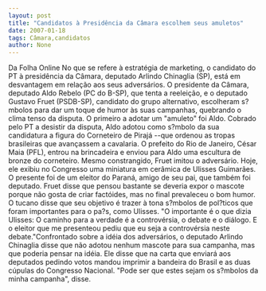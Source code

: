 ```yaml
---
layout: post
title: "Candidatos à Presidência da Câmara escolhem seus amuletos"
date: 2007-01-18
tags: Câmara,candidatos
author: None
---
```

Da Folha Online 
No que se refere à estratégia de marketing, o candidato do PT à presidência da Câmara, deputado Arlindo Chinaglia (SP), está em desvantagem em relação aos seus adversários. 
O presidente da Câmara, deputado Aldo Rebelo (PC do B-SP), que tenta a reeleição, e o deputado Gustavo Fruet (PSDB-SP), candidato do grupo alternativo, escolheram s?mbolos para dar um toque de humor às suas campanhas, quebrando o clima tenso da disputa. O primeiro a adotar um \"amuleto\" foi Aldo. Cobrado pelo PT a desistir da disputa, Aldo adotou como s?mbolo da sua candidatura a figura do Corneteiro de Pirajá --que ordenou as tropas brasileiras que avançassem a cavalaria. O prefeito do Rio de Janeiro, César Maia (PFL), entrou na brincadeira e enviou para Aldo uma escultura de bronze do corneteiro. Mesmo constrangido, Fruet imitou o adversário. Hoje, ele exibiu no Congresso uma miniatura em cerâmica de Ulisses
 Guimarães. 
O presente foi de um eleitor do Paraná, amigo de seu pai, que também foi deputado. Fruet disse que pensou bastante se deveria expor o mascote porque não gosta de criar factóides, mas no final prevaleceu o bom humor. O tucano disse que seu objetivo é trazer à tona s?mbolos de pol?ticos que foram importantes para o pa?s, como Ulisses. \"O importante é o que dizia Ulisses: O caminho para a verdade é a controvérsia, o debate e o diálogo. E o eleitor que me presenteou pediu que eu seja a controvérsia neste debate.\"Confrontado sobre a idéia dos adversários, o deputado Arlindo Chinaglia disse que não adotou nenhum mascote para sua campanha, mas que poderia pensar na idéia. 
Ele disse que na carta que enviará aos deputados pedindo votos mandou imprimir a bandeira do Brasil e as duas cúpulas do Congresso Nacional. \"Pode ser que estes sejam os s?mbolos da minha campanha\", disse.  
